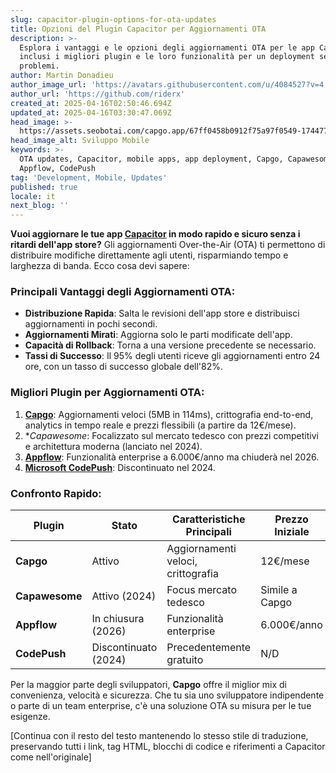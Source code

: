 ```yaml
---
slug: capacitor-plugin-options-for-ota-updates
title: Opzioni del Plugin Capacitor per Aggiornamenti OTA
description: >-
  Esplora i vantaggi e le opzioni degli aggiornamenti OTA per le app Capacitor,
  inclusi i migliori plugin e le loro funzionalità per un deployment senza
  problemi.
author: Martin Donadieu
author_image_url: 'https://avatars.githubusercontent.com/u/4084527?v=4'
author_url: 'https://github.com/riderx'
created_at: 2025-04-16T02:50:46.694Z
updated_at: 2025-04-16T03:30:47.069Z
head_image: >-
  https://assets.seobotai.com/capgo.app/67ff0458b0912f75a97f0549-1744774247069.jpg
head_image_alt: Sviluppo Mobile
keywords: >-
  OTA updates, Capacitor, mobile apps, app deployment, Capgo, Capawesome,
  Appflow, CodePush
tag: 'Development, Mobile, Updates'
published: true
locale: it
next_blog: ''
---
```

**Vuoi aggiornare le tue app [Capacitor](https://capacitorjs.com/) in modo rapido e sicuro senza i ritardi dell'app store?** Gli aggiornamenti Over-the-Air (OTA) ti permettono di distribuire modifiche direttamente agli utenti, risparmiando tempo e larghezza di banda. Ecco cosa devi sapere:

### Principali Vantaggi degli Aggiornamenti OTA:

- **Distribuzione Rapida**: Salta le revisioni dell'app store e distribuisci aggiornamenti in pochi secondi.
- **Aggiornamenti Mirati**: Aggiorna solo le parti modificate dell'app.
- **Capacità di Rollback**: Torna a una versione precedente se necessario.
- **Tassi di Successo**: Il 95% degli utenti riceve gli aggiornamenti entro 24 ore, con un tasso di successo globale dell'82%.

### Migliori Plugin per Aggiornamenti OTA:

1. **[Capgo](https://capgo.app/)**: Aggiornamenti veloci (5MB in 114ms), crittografia end-to-end, analytics in tempo reale e prezzi flessibili (a partire da 12€/mese).
2. **Capawesome*: Focalizzato sul mercato tedesco con prezzi competitivi e architettura moderna (lanciato nel 2024).
3. **[Appflow](https://ionic.io/appflow/)**: Funzionalità enterprise a 6.000€/anno ma chiuderà nel 2026.
4. **[Microsoft CodePush](https://microsoft.github.io/code-push/)**: Discontinuato nel 2024.

### Confronto Rapido:

| Plugin | Stato | Caratteristiche Principali | Prezzo Iniziale |
|---|---|---|---|
| **Capgo** | Attivo | Aggiornamenti veloci, crittografia | 12€/mese |
| **Capawesome** | Attivo (2024) | Focus mercato tedesco | Simile a Capgo |
| **Appflow** | In chiusura (2026) | Funzionalità enterprise | 6.000€/anno |
| **CodePush** | Discontinuato (2024) | Precedentemente gratuito | N/D |

Per la maggior parte degli sviluppatori, **Capgo** offre il miglior mix di convenienza, velocità e sicurezza. Che tu sia uno sviluppatore indipendente o parte di un team enterprise, c'è una soluzione OTA su misura per le tue esigenze.

[Continua con il resto del testo mantenendo lo stesso stile di traduzione, preservando tutti i link, tag HTML, blocchi di codice e riferimenti a Capacitor come nell'originale]
